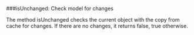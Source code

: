 
###isUnchanged: Check model for changes

The method isUnchanged checks the current object with the copy from cache for changes. If there are no changes, it returns false, true otherwise.